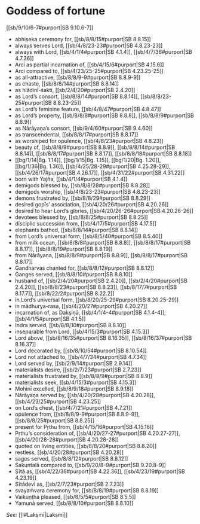 # Goddess of fortune

[[sb/9/10/6-7#purport|SB 9.10.6-7]]

* abhiṣeka ceremony for, [[sb/8/8/15#purport|SB 8.8.15]]
* always serves Lord, [[sb/4/8/23-23#purport|SB 4.8.23-23]]
* always with Lord, [[sb/4/1/4#purport|SB 4.1.4]], [[sb/4/7/36#purport|SB 4.7.36]]
* Arci as partial incarnation of, [[sb/4/15/6#purport|SB 4.15.6]]
* Arci compared to, [[sb/4/23/25-25#purport|SB 4.23.25-25]]
* as all-attractive, [[sb/8/8/9-9#purport|SB 8.8.9-9]]
* as chaste, [[sb/8/8/14#purport|SB 8.8.14]]
* as hlādinī-śakti, [[sb/2/4/20#purport|SB 2.4.20]]
* as Lord’s consort, [[sb/8/8/14#purport|SB 8.8.14]], [[sb/8/8/23-25#purport|SB 8.8.23-25]]
* as Lord’s feminine feature, [[sb/4/8/47#purport|SB 4.8.47]]
* as Lord’s property, [[sb/8/8/8#purport|SB 8.8.8]], [[sb/8/8/9#purport|SB 8.8.9]]
* as Nārāyaṇa’s consort, [[sb/9/4/60#purport|SB 9.4.60]]
* as transcendental, [[sb/8/8/17#purport|SB 8.8.17]]
* as worshiped for opulence, [[sb/4/8/23#purport|SB 4.8.23]]
* beauty of, [[sb/8/8/9#purport|SB 8.8.9]], [[sb/8/8/14#purport|SB 8.8.14]], [[sb/8/8/17#purport|SB 8.8.17]], [[sb/8/8/18#purport|SB 8.8.18]]
*  [[bg/1/14|Bg. 1.14]], [[bg/1/15|Bg. 1.15]], [[bg/1/20|Bg. 1.20]], [[bg/1/36|Bg. 1.36]], [[sb/4/25/28-29#purport|SB 4.25.28-29]], [[sb/4/26/17#purport|SB 4.26.17]], [[sb/4/31/22#purport|SB 4.31.22]]
* born with Yajña, [[sb/4/1/4#purport|SB 4.1.4]]
* demigods blessed by, [[sb/8/8/28#purport|SB 8.8.28]]
* demigods worship, [[sb/4/8/23-23#purport|SB 4.8.23-23]]
* demons frustrated by, [[sb/8/8/29#purport|SB 8.8.29]]
* desired gopīs’ association, [[sb/4/20/26#purport|SB 4.20.26]]
* desired to hear Lord’s glories, [[sb/4/20/26-26#purport|SB 4.20.26-26]]
* devotees blessed by, [[sb/8/8/25#purport|SB 8.8.25]]
* disciplic succession from, [[sb/4/17/5#purport|SB 4.17.5]]
* elephants bathed, [[sb/8/8/14#purport|SB 8.8.14]]
* from Lord’s universal form, [[sb/8/5/40#purport|SB 8.5.40]]
* from milk ocean, [[sb/8/8/8#purport|SB 8.8.8]], [[sb/8/8/17#purport|SB 8.8.17]], [[sb/8/8/19#purport|SB 8.8.19]]
* from Nārāyaṇa, [[sb/8/8/9#purport|SB 8.8.9]], [[sb/8/8/17#purport|SB 8.8.17]]
* Gandharvas chanted for, [[sb/8/8/12#purport|SB 8.8.12]]
* Ganges served, [[sb/8/8/10#purport|SB 8.8.10]]
* husband of, [[sb/2/4/20#purport|SB 2.4.20]], [[sb/2/4/20#purport|SB 2.4.20]], [[sb/8/8/23#purport|SB 8.8.23]], [[sb/8/17/7#purport|SB 8.17.7]], [[sb/8/22/2#purport|SB 8.22.2]]
* in Lord’s universal form, [[sb/8/20/25-29#purport|SB 8.20.25-29]]
* in mādhurya-rasa, [[sb/4/20/27#purport|SB 4.20.27]]
* incarnation of, as Dakṣiṇā, [[sb/4/1/4-4#purport|SB 4.1.4-4]], [[sb/4/1/5#purport|SB 4.1.5]]
* Indra served, [[sb/8/8/10#purport|SB 8.8.10]]
* inseparable from Lord, [[sb/4/15/3#purport|SB 4.15.3]]
* Lord above, [[sb/8/16/35#purport|SB 8.16.35]], [[sb/8/16/37#purport|SB 8.16.37]]
* Lord decorated by, [[sb/8/10/54#purport|SB 8.10.54]]
* Lord not attached to, [[sb/4/7/34#purport|SB 4.7.34]]
* Lord served by, [[sb/2/9/14#purport|SB 2.9.14]]
* materialists desire, [[sb/2/7/23#purport|SB 2.7.23]]
* materialists frustrated by, [[sb/8/8/9#purport|SB 8.8.9]]
* materialists seek, [[sb/4/15/3#purport|SB 4.15.3]]
* Mohinī excelled, [[sb/8/9/18#purport|SB 8.9.18]]
* Nārāyaṇa served by, [[sb/4/20/28#purport|SB 4.20.28]], [[sb/4/23/25#purport|SB 4.23.25]]
* on Lord’s chest, [[sb/4/7/21#purport|SB 4.7.21]]
* opulence from, [[sb/8/8/9-9#purport|SB 8.8.9-9]], [[sb/8/8/25#purport|SB 8.8.25]]
* present for Pṛthu from, [[sb/4/15/16#purport|SB 4.15.16]]
* Pṛthu’s consideration of, [[sb/4/20/27-27#purport|SB 4.20.27-27]], [[sb/4/20/28-28#purport|SB 4.20.28-28]]
* quoted on living entities, [[sb/8/8/20#purport|SB 8.8.20]]
* restless, [[sb/4/20/28#purport|SB 4.20.28]]
* sages served, [[sb/8/8/12#purport|SB 8.8.12]]
* Śakuntalā compared to, [[sb/9/20/8-9#purport|SB 9.20.8-9]]
* Sītā as, [[sb/4/22/36#purport|SB 4.22.36]], [[sb/4/23/19#purport|SB 4.23.19]]
* Sītādevī as, [[sb/2/7/23#purport|SB 2.7.23]]
* svayaṁvara ceremony for, [[sb/8/8/19#purport|SB 8.8.19]]
* Vaikuṇṭha pleased, [[sb/8/5/5#purport|SB 8.5.5]]
* Yamunā served, [[sb/8/8/10#purport|SB 8.8.10]]

*See:* [[l#Lakṣmī|Lakṣmī]]
